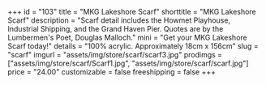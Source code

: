 +++
id = "103"
title = "MKG Lakeshore Scarf"
shorttitle = "MKG Lakeshore Scarf"
description = "Scarf detail includes the Howmet Playhouse, Industrial Shipping, and the Grand Haven Pier. Quotes are by the Lumbermen's Poet, Douglas Malloch."
mini = "Get your MKG Lakeshore Scarf today!"
details = "100% acrylic. Approximately 18cm x 156cm"
slug = "scarf"
imgurl = "assets/img/store/scarf/scarf3.jpg"
prodimgs = ["assets/img/store/scarf/Scarf1.jpg", "assets/img/store/scarf/scarf.jpg"]
price = "24.00"
customizable = false
freeshipping = false
+++
